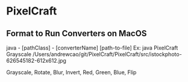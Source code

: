 # PixelCraft

## Format to Run Converters on MacOS
java - [pathClass] - [converterName] [path-to-file]
Ex: java PixelCraft Grayscale /Users/andrewcao/git/PixelCraft/PixelCraft/src/istockphoto-626545182-612x612.jpg

Grayscale, Rotate, Blur, Invert, Red, Green, Blue, Flip